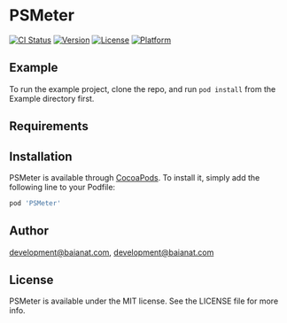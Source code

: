 # PSMeter

[![CI Status](https://img.shields.io/travis/development@baianat.com/PSMeter.svg?style=flat)](https://travis-ci.org/development@baianat.com/PSMeter)
[![Version](https://img.shields.io/cocoapods/v/PSMeter.svg?style=flat)](https://cocoapods.org/pods/PSMeter)
[![License](https://img.shields.io/cocoapods/l/PSMeter.svg?style=flat)](https://cocoapods.org/pods/PSMeter)
[![Platform](https://img.shields.io/cocoapods/p/PSMeter.svg?style=flat)](https://cocoapods.org/pods/PSMeter)

## Example

To run the example project, clone the repo, and run `pod install` from the Example directory first.

## Requirements

## Installation

PSMeter is available through [CocoaPods](https://cocoapods.org). To install
it, simply add the following line to your Podfile:

```ruby
pod 'PSMeter'
```

## Author

development@baianat.com, development@baianat.com

## License

PSMeter is available under the MIT license. See the LICENSE file for more info.
